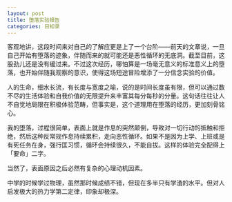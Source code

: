 ```yaml
---
layout: post
title: 堕落实验报告
categories: 日知录
---
```


客观地讲，这段时间来对自己的了解应更是上了一个台阶——前天的文章说，一旦自己开始有堕落的迹象，伴随而来的就可能还是恶性循环的无底洞。截至目前，这股劲儿还是没有缓过来。不过这次经历，哪怕算是一场毫无意义的标准意义上的堕落，也开始伴随我观察的意识，使得这场短途冒险增添了一分信念实验的价值。

人的生命，细水长流，有长度与宽度之喻，说的是时间长度虽有限，但可以通过数不尽的生活体验和自我价值的无限提升来丰富其每分每秒的分量。这句话往往让人不自觉地局限在积极体验范畴，但事实是，这个道理用在堕落的经历，更加刻骨铭心。

我的堕落，过程很简单，表面上就是作息的突然颠倒，导致对一切行动的抵触和拒绝，然后这种反常规作息持续累积，走向恶性循环。如果不是因为上学、上班或是有死任务在身，强行匡习惯，循环会持续很久，不能自拔。这样的体验完全配得上「要命」二字。

当然了，表面原因之后必然有复杂的心理动机因素。

中学的时候学过物理，虽然那时候成绩不错，但现在多半只有学渣的水平。但对人启发极大的热力学第二定律，印象却极深。
